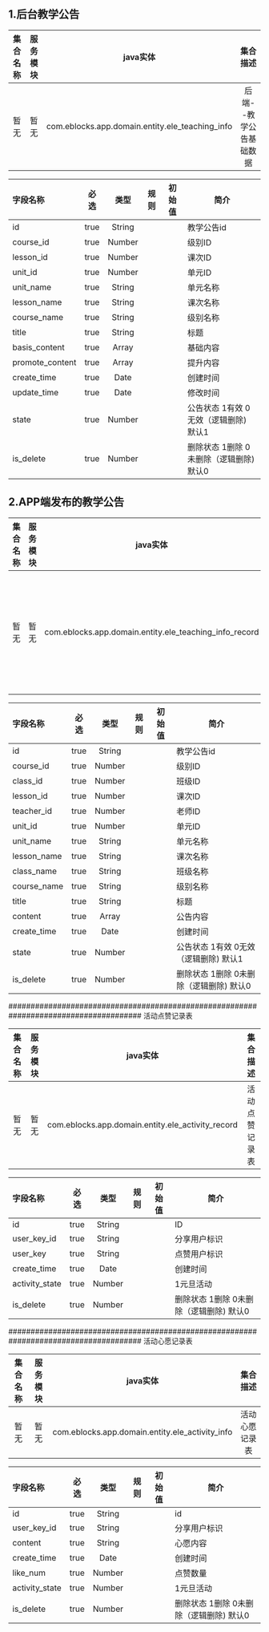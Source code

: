 ## 1.后台教学公告

| 集合名称  |     服务模块     |       java实体        |   集合描述   |
| :-------: | :--------------: | :-------------------: | :----------: |
| 暂无 | 暂无 | com.eblocks.app.domain.entity.ele_teaching_info | 后端--教学公告基础数据 |

| 字段名称     | 必选 |  类型   | 规则                              | 初始值 | 简介             |
| :-----------   | :--: | :-----: | --------------------------------- | ------ | ---------------- |
| id             | true | String  |                                   |        | 教学公告id     |
| course_id      | true | Number  |                                   |        | 级别ID      |
| lesson_id      | true | Number  |                                   |        | 课次ID      |
| unit_id        | true | Number  |                                   |        | 单元ID      |
| unit_name      | true | String  |                                   |        | 单元名称    |
| lesson_name    | true | String  |                                   |        | 课次名称    |
| course_name    | true | String  |                                   |        | 级别名称    |
| title          | true | String  |                                   |        | 标题        |
| basis_content  | true | Array<String>  |                            |        | 基础内容    |
| promote_content| true | Array<String>  |                            |        | 提升内容    |
| create_time    | true | Date    |                                   |        | 创建时间    |
| update_time    | true | Date    |                                   |        | 修改时间    |
| state          | true | Number  |                                   |        | 公告状态  1有效 0无效（逻辑删除) 默认1   |
| is_delete          | true | Number  |                                   |        | 删除状态  1删除 0未删除（逻辑删除) 默认0   |

## 2.APP端发布的教学公告

| 集合名称  |     服务模块     |       java实体        |   集合描述   |
| :-------: | :--------------: | :-------------------: | :----------: |
| 暂无 | 暂无 | com.eblocks.app.domain.entity.ele_teaching_info_record | 后端--教学公告基础数据 |

| 字段名称     | 必选 |  类型   | 规则                              | 初始值 | 简介             |
| :-----------   | :--: | :-----: | --------------------------------- | ------ | ---------------- |
| id             | true | String  |                                   |        | 教学公告id     |
| course_id      | true | Number  |                                   |        | 级别ID      |
| class_id       | true | Number  |                                   |        | 班级ID      |
| lesson_id      | true | Number  |                                   |        | 课次ID      |
| teacher_id     | true | Number  |                                   |        | 老师ID      |
| unit_id        | true | Number  |                                   |        | 单元ID      |
| unit_name      | true | String  |                                   |        | 单元名称    |
| lesson_name    | true | String  |                                   |        | 课次名称    |
| class_name     | true | String  |                                   |        | 班级名称    |
| course_name    | true | String  |                                   |        | 级别名称    |
| title          | true | String  |                                   |        | 标题        |
| content        | true | Array<String>  |                     |        | 公告内容    |
| create_time    | true | Date    |                                   |        | 创建时间    |
| state          | true | Number  |                                   |        | 公告状态  1有效 0无效（逻辑删除) 默认1   |
| is_delete          | true | Number  |                                   |        | 删除状态  1删除 0未删除（逻辑删除) 默认0   |


###################################################################################### 活动点赞记录表

| 集合名称  |     服务模块     |       java实体        |   集合描述   |
| :-------: | :--------------: | :-------------------: | :----------: |
| 暂无 | 暂无 | com.eblocks.app.domain.entity.ele_activity_record | 活动点赞记录表 |

| 字段名称     | 必选 |  类型   | 规则                              | 初始值 | 简介             |
| :-----------   | :--: | :-----: | --------------------------------- | ------ | ---------------- |
| id             | true | String  |                                   |        | ID     |
| user_key_id    | true | String  |                                   |        | 分享用户标识      |
| user_key       | true | String  |                                   |        | 点赞用户标识      |
| create_time    | true | Date    |                                   |        | 创建时间    |
| activity_state | true | Number  |                                   |        | 1元旦活动   |
| is_delete      | true | Number  |                                   |        | 删除状态  1删除 0未删除（逻辑删除) 默认0   |

###################################################################################### 活动心愿记录表

| 集合名称  |     服务模块     |       java实体        |   集合描述   |
| :-------: | :--------------: | :-------------------: | :----------: |
| 暂无 | 暂无 | com.eblocks.app.domain.entity.ele_activity_info | 活动心愿记录表 |

| 字段名称     | 必选 |  类型   | 规则                              | 初始值 | 简介             |
| :-----------   | :--: | :-----: | --------------------------------- | ------ | ---------------- |
| id             | true | String  |                                   |        | id     |
| user_key_id    | true | String  |                                   |        | 分享用户标识      |
| content        | true | String  |                                   |        | 心愿内容      |
| create_time    | true | Date    |                                   |        | 创建时间    |
| like_num       | true | Number  |                                   |        | 点赞数量   |
| activity_state | true | Number  |                                   |        | 1元旦活动   |
| is_delete      | true | Number  |                                   |        | 删除状态  1删除 0未删除（逻辑删除) 默认0   |


